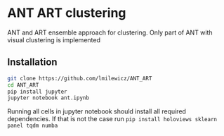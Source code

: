 # ANT ART clustering
ANT and ART ensemble approach for clustering. Only part of ANT with visual clustering is implemented

## Installation
```bash
git clone https://github.com/lmilewicz/ANT_ART
cd ANT_ART
pip install jupyter
jupyter notebook ant.ipynb
```
Running all cells in jupyter notebook should install all required dependencies. If that is not the case run `pip install holoviews sklearn panel tqdm numba`